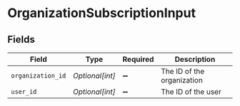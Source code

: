 # OrganizationSubscriptionInput


## Fields

| Field                      | Type                       | Required                   | Description                |
| -------------------------- | -------------------------- | -------------------------- | -------------------------- |
| `organization_id`          | *Optional[int]*            | :heavy_minus_sign:         | The ID of the organization |
| `user_id`                  | *Optional[int]*            | :heavy_minus_sign:         | The ID of the user         |